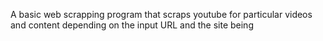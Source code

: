 A  basic web scrapping program  that   scraps  youtube  for particular videos and content  depending on the input URL and the site being 
